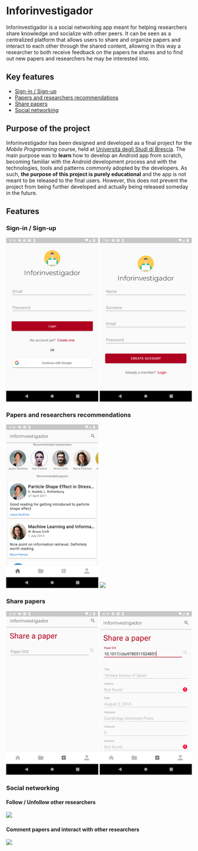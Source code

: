 # Inforinvestigador
Inforinvestigador is a social networking app meant for helping researchers share knowledge and socialize with other peers. It can be seen as a centralized platform that allows users to share and organize papers and interact to each other through the shared content, allowing in this way a researcher to both receive feedback on the papers he shares and to find out new papers and researchers he may be interested into. 

## Key features
* [Sign-in / Sign-up](#sign-in--sign-up)
* [Papers and researchers recommendations](#Papers-and-researchers-recommendations)
* [Share papers]()
* [Social networking](#social-networking)

## Purpose of the project
Inforinvestigador has been designed and developed as a final project for the *Mobile Programming* course, held at [Università degli Studi di Brescia](www.unibs.it). The main purpose was to **learn** how to develop an Android app from scratch, becoming familiar with the Android development process and with the technologies, tools and patterns commonly adopted by the developers. As such, **the purpose of this project is purely educational** and the app is not meant to be released to the final users. However, this does not prevent the project from being further developed and actually being released someday in the future.  

## Features
### Sign-in / Sign-up
<img src="github-images/login.png" width="250"/> <img src="github-images/registration.png" width="250"/>  

### Papers and researchers recommendations
<img src="github-images/homefeed.png" width="250"/>
<img src="github-images/dismiss-paper.gif" width="250"/>

### Share papers
<img src="github-images/share-1.png" width="250"/>
<img src="github-images/share-2.png" width="250"/>

### Social networking
#### Follow / Unfollow other researchers
<img src="github-images/profile.gif" width="250"/>

#### Comment papers and interact with other researchers
<img src="github-images/comments.gif" width="250"/>